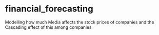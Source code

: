 # financial_forecasting
Modelling how much Media affects the stock prices of companies and the Cascading effect of this among companies
